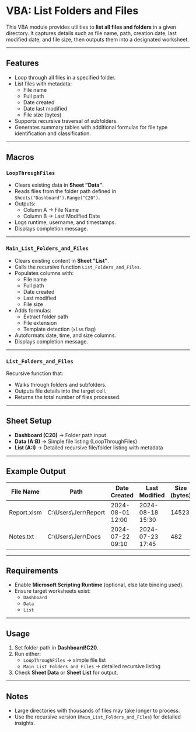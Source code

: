 # VBA: List Folders and Files

This VBA module provides utilities to **list all files and folders** in a given directory. It captures details such as file name, path, creation date, last modified date, and file size, then outputs them into a designated worksheet.

---

## Features

- Loop through all files in a specified folder.
- List files with metadata:
  - File name
  - Full path
  - Date created
  - Date last modified
  - File size (bytes)
- Supports recursive traversal of subfolders.
- Generates summary tables with additional formulas for file type identification and classification.

---

## Macros

### `LoopThroughFiles`
- Clears existing data in **Sheet "Data"**.
- Reads files from the folder path defined in `Sheets("Dashboard").Range("C20")`.
- Outputs:
  - Column A → File Name  
  - Column B → Last Modified Date
- Logs runtime, username, and timestamps.
- Displays completion message.

---

### `Main_List_Folders_and_Files`
- Clears existing content in **Sheet "List"**.
- Calls the recursive function `List_Folders_and_Files`.
- Populates columns with:
  - File name
  - Full path
  - Date created
  - Last modified
  - File size
- Adds formulas:
  - Extract folder path
  - File extension
  - Template detection (`xlsm` flag)
- Autoformats date, time, and size columns.
- Displays completion message.

---

### `List_Folders_and_Files`
Recursive function that:
- Walks through folders and subfolders.
- Outputs file details into the target cell.
- Returns the total number of files processed.

---

## Sheet Setup

- **Dashboard (C20)** → Folder path input
- **Data (A:B)** → Simple file listing (LoopThroughFiles)
- **List (A:I)** → Detailed recursive file/folder listing with metadata

---

## Example Output

| File Name    | Path                   | Date Created       | Last Modified      | Size (bytes) | Folder Path | File Ext | Type     |
| ------------ | ---------------------- | ------------------ | ------------------ | ------------ | ----------- | -------- | -------- |
| Report.xlsm  | C:\Users\Jerr\Report   | 2024-08-01 12:00   | 2024-08-18 15:30   | 14523        | C:\Users    | xlsm     | Template |
| Notes.txt    | C:\Users\Jerr\Docs     | 2024-07-22 09:10   | 2024-07-23 17:45   | 482          | C:\Users    | txt      |          |

---

## Requirements

- Enable **Microsoft Scripting Runtime** (optional, else late binding used).
- Ensure target worksheets exist:
  - `Dashboard`
  - `Data`
  - `List`

---

## Usage

1. Set folder path in **Dashboard!C20**.
2. Run either:
   - `LoopThroughFiles` → simple file list
   - `Main_List_Folders_and_Files` → detailed recursive listing
3. Check **Sheet Data** or **Sheet List** for output.

---

## Notes
- Large directories with thousands of files may take longer to process.
- Use the recursive version (`Main_List_Folders_and_Files`) for detailed insights.

